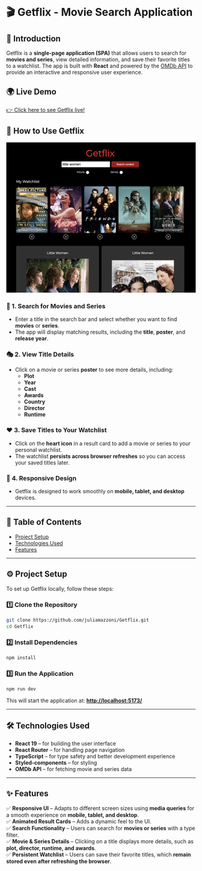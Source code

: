 
# 🎬 Getflix - Movie Search Application  

## 📌 Introduction  

Getflix is a **single-page application (SPA)** that allows users to search for **movies and series**, view detailed information, and save their favorite titles to a watchlist. The app is built with **React** and powered by the [OMDb API](https://www.omdbapi.com/) to provide an interactive and responsive user experience.  

## 🌍 Live Demo  

[👉 Click here to see Getflix live!](https://getflix.surge.sh/)


## 🚀 How to Use Getflix  

![Getflix Preview](public/images/getflix-image.png)

### 🔎 1. Search for Movies and Series  
- Enter a title in the search bar and select whether you want to find **movies** or **series**.  
- The app will display matching results, including the **title**, **poster**, and **release year**.  

### 🎭 2. View Title Details  
- Click on a movie or series **poster** to see more details, including:  
  - **Plot**  
  - **Year**
  - **Cast**  
  - **Awards**  
  - **Country**
  - **Director**  
  - **Runtime**  

### ❤️ 3. Save Titles to Your Watchlist  
- Click on the **heart icon** in a result card to add a movie or series to your personal watchlist.  
- The watchlist **persists across browser refreshes** so you can access your saved titles later.  

### 📱 4. Responsive Design  
- Getflix is designed to work smoothly on **mobile, tablet, and desktop** devices.  

---

## 📖 Table of Contents  
- [Project Setup](#project-setup)  
- [Technologies Used](#technologies-used)  
- [Features](#features)  

---

## ⚙️ Project Setup  

To set up Getflix locally, follow these steps:  

### 1️⃣ Clone the Repository  
```bash
git clone https://github.com/juliamazzoni/Getflix.git
cd Getflix
```

### 2️⃣ Install Dependencies  
```bash
npm install
```

### 3️⃣ Run the Application  
```bash
npm run dev
```
This will start the application at: **[http://localhost:5173/](http://localhost:5173/)**  

---

## 🛠️ Technologies Used  

- **React 19** – for building the user interface  
- **React Router** – for handling page navigation  
- **TypeScript** – for type safety and better development experience  
- **Styled-components** – for styling  
- **OMDb API** – for fetching movie and series data  

---

## ✨ Features  

✅ **Responsive UI** – Adapts to different screen sizes using **media queries** for a smooth experience on **mobile, tablet, and desktop**.  
✅ **Animated Result Cards** – Adds a dynamic feel to the UI.  
✅ **Search Functionality** – Users can search for **movies or series** with a type filter.  
✅ **Movie & Series Details** – Clicking on a title displays more details, such as **plot, director, runtime, and awards**.  
✅ **Persistent Watchlist** – Users can save their favorite titles, which **remain stored even after refreshing the browser**.  
